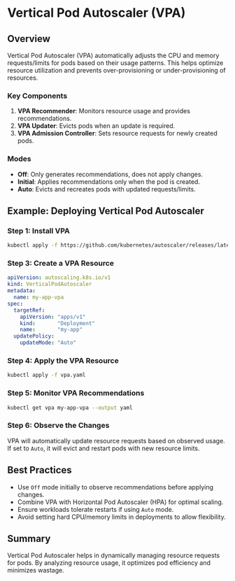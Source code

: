 # Vertical Pod Autoscaler (VPA)

## Overview
Vertical Pod Autoscaler (VPA) automatically adjusts the CPU and memory requests/limits for pods based on their usage patterns. This helps optimize resource utilization and prevents over-provisioning or under-provisioning of resources.

### **Key Components**
1. **VPA Recommender**: Monitors resource usage and provides recommendations.
2. **VPA Updater**: Evicts pods when an update is required.
3. **VPA Admission Controller**: Sets resource requests for newly created pods.

### **Modes**
- **Off**: Only generates recommendations, does not apply changes.
- **Initial**: Applies recommendations only when the pod is created.
- **Auto**: Evicts and recreates pods with updated requests/limits.

## Example: Deploying Vertical Pod Autoscaler

### **Step 1: Install VPA**
```sh
kubectl apply -f https://github.com/kubernetes/autoscaler/releases/latest/download/vertical-pod-autoscaler.yaml
```

### **Step 3: Create a VPA Resource**
```yaml
apiVersion: autoscaling.k8s.io/v1
kind: VerticalPodAutoscaler
metadata:
  name: my-app-vpa
spec:
  targetRef:
    apiVersion: "apps/v1"
    kind:       "Deployment"
    name:       "my-app"
  updatePolicy:
    updateMode: "Auto"
```

### **Step 4: Apply the VPA Resource**
```sh
kubectl apply -f vpa.yaml
```

### **Step 5: Monitor VPA Recommendations**
```sh
kubectl get vpa my-app-vpa --output yaml
```

### **Step 6: Observe the Changes**
VPA will automatically update resource requests based on observed usage. If set to `Auto`, it will evict and restart pods with new resource limits.

## Best Practices
- Use `Off` mode initially to observe recommendations before applying changes.
- Combine VPA with Horizontal Pod Autoscaler (HPA) for optimal scaling.
- Ensure workloads tolerate restarts if using `Auto` mode.
- Avoid setting hard CPU/memory limits in deployments to allow flexibility.

## Summary
Vertical Pod Autoscaler helps in dynamically managing resource requests for pods. By analyzing resource usage, it optimizes pod efficiency and minimizes wastage.


